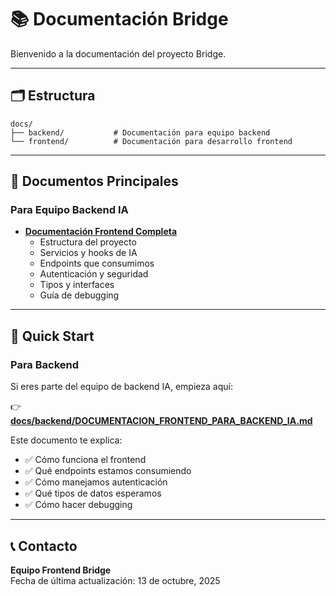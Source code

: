 # 📚 Documentación Bridge

Bienvenido a la documentación del proyecto Bridge.

---

## 🗂️ Estructura

```
docs/
├── backend/           # Documentación para equipo backend
└── frontend/          # Documentación para desarrollo frontend
```

---

## 📖 Documentos Principales

### Para Equipo Backend IA

- **[Documentación Frontend Completa](backend/DOCUMENTACION_FRONTEND_PARA_BACKEND_IA.md)**
  - Estructura del proyecto
  - Servicios y hooks de IA
  - Endpoints que consumimos
  - Autenticación y seguridad
  - Tipos y interfaces
  - Guía de debugging

---

## 🚀 Quick Start

### Para Backend

Si eres parte del equipo de backend IA, empieza aquí:

👉 **[docs/backend/DOCUMENTACION_FRONTEND_PARA_BACKEND_IA.md](backend/DOCUMENTACION_FRONTEND_PARA_BACKEND_IA.md)**

Este documento te explica:
- ✅ Cómo funciona el frontend
- ✅ Qué endpoints estamos consumiendo
- ✅ Cómo manejamos autenticación
- ✅ Qué tipos de datos esperamos
- ✅ Cómo hacer debugging

---

## 📞 Contacto

**Equipo Frontend Bridge**  
Fecha de última actualización: 13 de octubre, 2025
